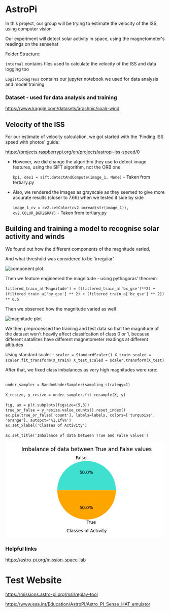 # AstroPi
In this project, our group will be trying to estimate the velocity of the ISS, using computer vision 

Our experiment will detect solar activity in space, using the magnetometer's readings on the sensehat 


Folder Structure: 

```internal``` contains files used to calculate the velocity of the ISS and data logging too 

```LogisticRegress``` contains our jupyter notebook we used for data analysis and model training





### Dataset - used for data analysis and training
https://www.kaggle.com/datasets/arashnic/soalr-wind


## Velocity of the ISS

For our estimate of velocity calculation, we got started with the 'Finding ISS speed with photos' guide: 

https://projects.raspberrypi.org/en/projects/astropi-iss-speed/0

- However, we did change the algorithm they use to detect image features, using the SIFT algorithm, not the ORB one. 

    ```kp1, des1 = sift.detectAndCompute(image_1, None)``` - Taken from tertiary.py 

- Also, we rendered the images as grayscale as they seemed to give more accurate results (closer to 7.66) when we tested it side by side 

    ```image_1_cv = cv2.cvtColor(cv2.imread(str(image_1)), cv2.COLOR_BGR2GRAY)``` - Taken from tertiary.py 



## Building and training a model to recognise solar activity and winds 


We found out how the different components of the magnitude varied,

And what threshold was considered to be 'irregular'

![component plot](LogisticRegress/plot1.png)

Then we feature engineered the magnitude - using pythagoras' theorem

```filtered_train_a['Magnitude'] = ((filtered_train_a['bx_gse']**2) + (filtered_train_a['by_gse'] ** 2) + (filtered_train_a['bz_gse'] ** 2)) ** 0.5``` 

Then we observed how the magnitude varied as well 

![magnitude plot](LogisticRegress/plot.png) 


We then preprocessed the training and test data so that the magnitude of the dataset won't heavily affect classifcation of class 0 or 1, because different satallites have different magnetometer readings at different altitudes

Using standard scaler - ```scaler = StandardScaler()
X_train_scaled = scaler.fit_transform(X_train)
X_test_scaled = scaler.transform(X_test)``` 


After that, we fixed class imbalances as very high magnitudes were rare: 

```from imblearn.under_sampling import RandomUnderSampler

under_sampler = RandomUnderSampler(sampling_strategy=1)

X_resize, y_resize = under_sampler.fit_resample(X, y)

fig, ax = plt.subplots(figsize=(5,3))
true_or_false = y_resize.value_counts().reset_index()
ax.pie(true_or_false['count'], labels=labels, colors=['turquoise', 'orange'], autopct='%1.1f%%')
ax.set_xlabel('Classes of Activity')

ax.set_title('Imbalance of data between True and False values')
``` 

![alt text](LogisticRegress/imbalance.png)




### Helpful links 

https://astro-pi.org/mission-space-lab 

# Test Website

https://missions.astro-pi.org/msl/replay-tool

https://www.esa.int/Education/AstroPI/Astro_PI_Sense_HAT_emulator


